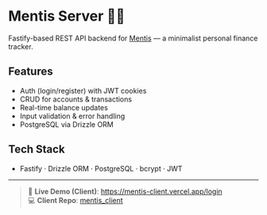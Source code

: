 # Mentis Server 🧠💸

Fastify-based REST API backend for [Mentis](https://mentis-client.vercel.app/login) — a minimalist personal finance tracker.

## Features

- Auth (login/register) with JWT cookies  
- CRUD for accounts & transactions  
- Real-time balance updates  
- Input validation & error handling  
- PostgreSQL via Drizzle ORM

## Tech Stack

- Fastify · Drizzle ORM · PostgreSQL · bcrypt · JWT

---

> 🔗 **Live Demo (Client)**: https://mentis-client.vercel.app/login  
> 💻 **Client Repo**: [mentis_client](https://github.com/felixoakz/mentis_client)
